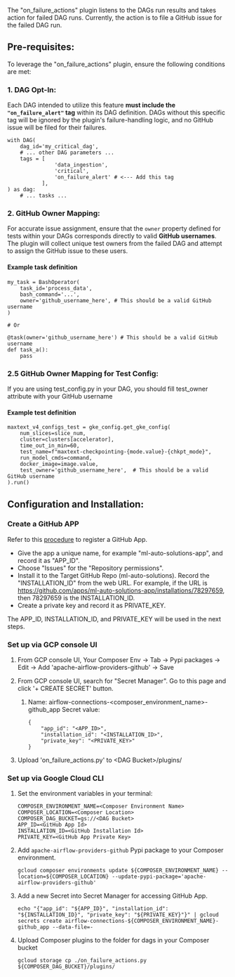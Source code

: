 The "on_failure_actions" plugin listens to the DAGs run results and takes action for failed DAG runs. Currently, the action is to file a GitHub issue for the failed DAG run.

## Pre-requisites:
To leverage the "on_failure_actions" plugin, ensure the following conditions are met:

### 1.  **DAG Opt-In:**
Each DAG intended to utilize this feature **must include the `"on_failure_alert"` tag** within its DAG definition. DAGs without this specific tag will be ignored by the plugin's failure-handling logic, and no GitHub issue will be filed for their failures.

    with DAG(
        dag_id='my_critical_dag',
        # ... other DAG parameters ...
        tags = [
                   'data_ingestion',
                   'critical',
                   'on_failure_alert' # <--- Add this tag
               ],
    ) as dag:
        # ... tasks ...

### 2.  **GitHub Owner Mapping:**
For accurate issue assignment, ensure that the `owner` property defined for tests within your DAGs corresponds directly to valid **GitHub usernames**. The plugin will collect unique test owners from the failed DAG and attempt to assign the GitHub issue to these users.

#### Example task definition
    my_task = BashOperator(
        task_id='process_data',
        bash_command='...',
        owner='github_username_here', # This should be a valid GitHub username
    )

    # Or

    @task(owner='github_username_here') # This should be a valid GitHub username
    def task_a():
        pass

### 2.5 **GitHub Owner Mapping for Test Config:**
If you are using test_config.py in your DAG, you should fill test_owner attribute with your GitHub username

#### Example test definition
    maxtext_v4_configs_test = gke_config.get_gke_config(
        num_slices=slice_num,
        cluster=clusters[accelerator],
        time_out_in_min=60,
        test_name=f"maxtext-checkpointing-{mode.value}-{chkpt_mode}",
        run_model_cmds=command,
        docker_image=image.value,
        test_owner='github_username_here',  # This should be a valid GitHub username
    ).run()

## Configuration and Installation:
### Create a GitHub APP
Refer to this [procedure](https://docs.github.com/en/apps/creating-github-apps/registering-a-github-app/registering-a-github-app) to register a GitHub App.

- Give the app a unique name, for example "ml-auto-solutions-app", and record it as "APP_ID". 
- Choose "Issues" for the "Repository permissions".
- Install it to the Target GitHub Repo (ml-auto-solutions). Record the "INSTALLATION_ID" from the web URL. For example, if the URL is https://github.com/apps/ml-auto-solutions-app/installations/78297659, then 78297659 is the INSTALLATION_ID.
- Create a private key and record it as PRIVATE_KEY.

The APP_ID, INSTALLATION_ID, and PRIVATE_KEY will be used in the next steps.

### Set up via GCP console UI
1. From GCP console UI, Your Composer Env -> Tab -> Pypi packages -> Edit -> Add 'apache-airflow-providers-github' -> Save

2. From GCP console UI, search for "Secret Manager". Go to this page and click '+ CREATE SECRET' button.
   1. Name: airflow-connections-<composer_environment_name>-github_app
      Secret value:
      ```  
      {
          "app_id": "<APP_ID>",
          "installation_id": "<INSTALLATION_ID>",
          "private_key": "<PRIVATE_KEY>"
      }
      ```

3. Upload 'on_failure_actions.py' to \<DAG Bucket\>/plugins/

### Set up via Google Cloud CLI
1. Set the environment variables in your terminal:
    ```
    COMPOSER_ENVIRONMENT_NAME=<Composer Environment Name>
    COMPOSER_LOCATION=<Composer Location>
    COMPOSER_DAG_BUCKET=gs://<DAG Bucket>
    APP_ID=<GitHub App Id>
    INSTALLATION_ID=<GitHub Installation Id>
    PRIVATE_KEY=<GitHub App Private Key>
    ```

2. Add `apache-airflow-providers-github` Pypi package to your Composer environment.
    ```
    gcloud composer environments update ${COMPOSER_ENVIRONMENT_NAME} --location=${COMPOSER_LOCATION} --update-pypi-package='apache-airflow-providers-github'
    ```

3. Add a new Secret into Secret Manager for accessing GitHub App.
    ```
    echo "{"app_id": "${APP_ID}", "installation_id": "${INSTALLATION_ID}", "private_key": "${PRIVATE_KEY}"}" | gcloud secrets create airflow-connections-${COMPOSER_ENVIRONMENT_NAME}-github_app --data-file=-
    ```

4. Upload Composer plugins to the folder for dags in your Composer bucket
    ```
    gcloud storage cp ./on_failure_actions.py ${COMPOSER_DAG_BUCKET}/plugins/
    ```


